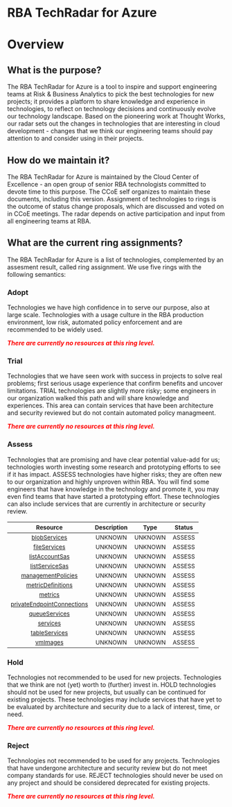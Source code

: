 
RBA TechRadar for Azure
=======================

# Overview

## What is the purpose?


The RBA TechRadar for Azure is a tool to inspire and support engineering teams at Risk & Business Analytics to pick the best technologies for new projects; it provides a platform to share knowledge and experience in technologies, to reflect on technology decisions and continuously evolve our technology landscape.  Based on the pioneering work at Thought Works, our radar sets out the changes in technologies that are interesting in cloud development - changes that we think our engineering teams should pay attention to and consider using in their projects.
## How do we maintain it?


The RBA TechRadar for Azure is maintained by the Cloud Center of Excellence - an open group of senior RBA technologists committed to devote time to this purpose.  The CCoE self organizes to maintain these documents, including this version.  Assignment of technologies to rings is the outcome of status change proposals, which are discussed and voted on in CCoE meetings.  The radar depends on active participation and input from all engineering teams at RBA.
## What are the current ring assignments?


The RBA TechRadar for Azure is a list of technologies, complemented by an assesment result, called ring assignment.  We use five rings with the following semantics:
### Adopt


Technologies we have high confidence in to serve our purpose, also at large scale.  Technologies with a usage culture in the RBA production environment, low risk, automated policy enforcement and are recommended to be widely used.  
  
***<font color="red"> There are currently no resources at this ring level. </font>***
### Trial


Technologies that we have seen work with success in projects to solve real problems;  first serious usage experience that confirm benefits and uncover limitations.  TRIAL technologies are slightly more risky; some engineers in our organization walked this path and will share knowledge and experiences.  This area can contain services that have been architecture and security reviewed but do not contain automated policy managmeent.  
  
***<font color="red"> There are currently no resources at this ring level. </font>***
### Assess


Technologies that are promising and have clear potential value-add for us; technologies worth investing some research and prototyping efforts to see if it has impact.  ASSESS technologies have higher risks;  they are often new to our organization and highly unproven within RBA.  You will find some engineers that have knowledge in the technology and promote it, you may even find teams that have started a prototyping effort.  These technologies can also include services that are currently in architecture or security review.  

|<sub>Resource</sub>|<sub>Description</sub>|<sub>Type</sub>|<sub>Status</sub>|
| :---: | :---: | :---: | :---: |
|<sub>[blobServices](https://github.com/openrba/python-azure-techradar/tree/master/Microsoft.AppPlatform/storageAccounts/blobServices)</sub>|<sub>UNKNOWN</sub>|<sub>UNKNOWN</sub>|<sub>ASSESS</sub>|
|<sub>[fileServices](https://github.com/openrba/python-azure-techradar/tree/master/Microsoft.AppPlatform/storageAccounts/fileServices)</sub>|<sub>UNKNOWN</sub>|<sub>UNKNOWN</sub>|<sub>ASSESS</sub>|
|<sub>[listAccountSas](https://github.com/openrba/python-azure-techradar/tree/master/Microsoft.AppPlatform/storageAccounts/listAccountSas)</sub>|<sub>UNKNOWN</sub>|<sub>UNKNOWN</sub>|<sub>ASSESS</sub>|
|<sub>[listServiceSas](https://github.com/openrba/python-azure-techradar/tree/master/Microsoft.AppPlatform/storageAccounts/listServiceSas)</sub>|<sub>UNKNOWN</sub>|<sub>UNKNOWN</sub>|<sub>ASSESS</sub>|
|<sub>[managementPolicies](https://github.com/openrba/python-azure-techradar/tree/master/Microsoft.AppPlatform/storageAccounts/managementPolicies)</sub>|<sub>UNKNOWN</sub>|<sub>UNKNOWN</sub>|<sub>ASSESS</sub>|
|<sub>[metricDefinitions](https://github.com/openrba/python-azure-techradar/tree/master/Microsoft.AppPlatform/storageAccounts/metricDefinitions)</sub>|<sub>UNKNOWN</sub>|<sub>UNKNOWN</sub>|<sub>ASSESS</sub>|
|<sub>[metrics](https://github.com/openrba/python-azure-techradar/tree/master/Microsoft.AppPlatform/storageAccounts/metrics)</sub>|<sub>UNKNOWN</sub>|<sub>UNKNOWN</sub>|<sub>ASSESS</sub>|
|<sub>[privateEndpointConnections](https://github.com/openrba/python-azure-techradar/tree/master/Microsoft.AppPlatform/storageAccounts/privateEndpointConnections)</sub>|<sub>UNKNOWN</sub>|<sub>UNKNOWN</sub>|<sub>ASSESS</sub>|
|<sub>[queueServices](https://github.com/openrba/python-azure-techradar/tree/master/Microsoft.AppPlatform/storageAccounts/queueServices)</sub>|<sub>UNKNOWN</sub>|<sub>UNKNOWN</sub>|<sub>ASSESS</sub>|
|<sub>[services](https://github.com/openrba/python-azure-techradar/tree/master/Microsoft.AppPlatform/storageAccounts/services)</sub>|<sub>UNKNOWN</sub>|<sub>UNKNOWN</sub>|<sub>ASSESS</sub>|
|<sub>[tableServices](https://github.com/openrba/python-azure-techradar/tree/master/Microsoft.AppPlatform/storageAccounts/tableServices)</sub>|<sub>UNKNOWN</sub>|<sub>UNKNOWN</sub>|<sub>ASSESS</sub>|
|<sub>[vmImages](https://github.com/openrba/python-azure-techradar/tree/master/Microsoft.AppPlatform/storageAccounts/vmImages)</sub>|<sub>UNKNOWN</sub>|<sub>UNKNOWN</sub>|<sub>ASSESS</sub>|

### Hold


Technologies not recommended to be used for new projects. Technologies that we think are not (yet) worth to (further) invest in.  HOLD technologies should not be used for new projects, but usually can be continued for existing projects.  These technologies may include services that have yet to be evaluated by architecture and security due to a lack of interest, time, or need.  
  
***<font color="red"> There are currently no resources at this ring level. </font>***
### Reject


Technologies not recommended to be used for any projects. Technologies that have undergone architecture and security review but do not meet company standards for use.  REJECT technologies should never be used on any project and should be considered deprecated for existing projects.  
  
***<font color="red"> There are currently no resources at this ring level. </font>***